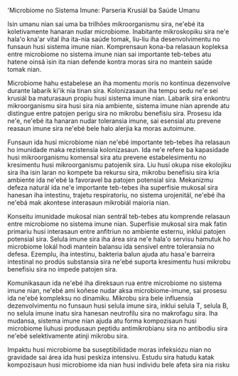 'Microbiome no Sistema Imune: Parseria Krusiál ba Saúde Umanu

Isin umanu nian sai uma ba trilhões mikroorganismu sira, ne'ebé ita koletivamente hanaran nudar microbiome. Inabitante mikroskopiku sira ne'e hala'o kna'ar vital iha ita-nia saúde tomak, liu-liu iha desenvolvimentu no funsaun husi sistema imune nian. Komprensaun kona-ba relasaun kopleksa entre microbiome no sistema imune nian sai importante teb-tebes atu hatene oinsá isin ita nian defende kontra moras sira no mantein saúde tomak nian.

Microbiome hahu estabelese an iha momentu moris no kontinua dezenvolve durante labarik ki'ik nia tinan sira. Kolonizasaun iha tempu sedu ne'e sei krusiál ba maturasaun propiu husi sistema imune nian. Labarik sira enkontru mikroorganismu sira husi sira nia ambiente, sistema imune nian aprende atu distingue entre patojen perigu sira no mikrobu benefisiu sira. Prosesu ida ne'e, ne'ebé ita hanaran nudar toleransia imune, sai esensial atu prevene reasaun imune sira ne'ebé bele halo alerjia ka moras autoimune.

Funsaun ida husi microbiome nian ne'ebé importante teb-tebes iha relasaun ho imunidade maka rezistensia kolonizasaun. Ida ne'e refere ba kapasidade husi mikroorganismu komensal sira atu prevene estabelesimentu no kresimentu husi mikroorganismu patojenik sira. Liu husi okupa nise ekolojiku sira iha isin laran no kompete ba rekursu sira, mikrobu benefisiu sira kria ambiente ida ne'ebé la favoravel ba patojen potensial sira. Mekanizmu defeza naturál ida ne'e importante teb-tebes iha superfisie mukosal sira hanesan iha intestinu, trajetu respiratoriu, no sistema urojenitál, ne'ebé iha ne'ebá mak akontese interasaun mikrobiál maioria nian.

Konseitu imunidade mukosal nian sentrál teb-tebes atu komprende relasaun entre microbiome no sistema imune nian. Superfisie mukosal sira mak fatin primariu husi interasaun entre anfitriun no ambiente esternu, inklui patojen potensial sira. Selula imune sira iha área sira ne'e hala'o servisu hamutuk ho microbiome lokál hodi mantein balansu ida sensivel entre toleransia no defesa. Ezemplu, iha intestinu, bakteria balun ajuda atu hasa'e barreira intestinal no prodús substansia sira ne'ebé suporta kresimentu husi mikrobu benefisiu sira no impede patojen sira.

Komunikasaun ida ne'ebé iha direksaun rua entre microbiome no sistema imune nian, ne'ebé ami koñese nudar aksa microbiome-imune, sai prosesu ida ne'ebé kompleksu no dinamiku. Mikrobu sira bele influensia dezenvolvimentu no funsaun husi selula imune sira, inklui selula T, selula B, no selula imune inatu sira hanesan neutrofilu sira no makrofagu sira. Iha mudansa, sistema imune nian ajuda atu forma kompozisaun husi microbiome liuhusi produsaun peptidu antimikrobianu sira no antibodiu sira ne'ebé selektivamente atinji mikrobu sira.

Impaktu husi microbiome ba suseptibilidade moras infeksiózu nian no gravidade sai área ida husi peskiza intensivu. Estudu sira hatudu katak kompozisaun husi microbiome ida nian husi individu bele afeta sira nia risku
